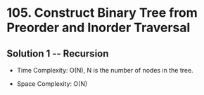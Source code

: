 # 105. Construct Binary Tree from Preorder and Inorder Traversal

## Solution 1 -- Recursion

* Time Complexity: O(N), N is the number of nodes in the tree.

* Space Complexity: O(N)
